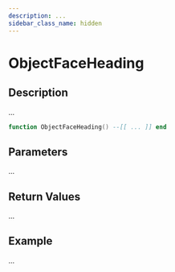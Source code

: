 ```yaml
---
description: ...
sidebar_class_name: hidden
---
```


# ObjectFaceHeading

## Description

...

```lua
function ObjectFaceHeading() --[[ ... ]] end
```

## Parameters

...

## Return Values

...

## Example

...

